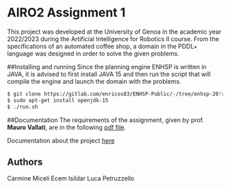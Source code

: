 # AIRO2 Assignment 1
This project was developed at the University of Genoa in the academic year 2022/2023 during the Artificial Intelligence for Robotics II course.
From the specifications of an automated coffee shop, a domain in the PDDL+ language was designed in order to solve the given problems.

##Installing and running
Since the planning engine ENHSP is written in JAVA, it is advised to first install JAVA 15 and then run the script that will compile the engine and launch the domain with the problems.
``` bash
$ git clone https://gitlab.com/enricos83/ENHSP-Public/-/tree/enhsp-20?ref_type=heads
$ sudo apt-get install openjdk-15
$ ./run.sh
```

##Documentation
The requirements of the assignment, given by prof. **Mauro Vallati**, are in the following [pdf file](https://github.com/Carmine00/AI-Assignment1/blob/main/Assignment%20I%20for%20AI4RO2.pdf). 

Documentation about the project [here]()


## Authors
Carmine Miceli
Ecem Isildar
Luca Petruzzello


